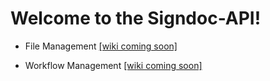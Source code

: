 # Welcome to the Signdoc-API!

- File Management [[wiki coming soon]](https://github.com/NatpakalJAM/Signdoc-API/wiki/File-Management)

- Workflow Management [[wiki coming soon]](https://github.com/NatpakalJAM/Signdoc-API/wiki/Workflow-Management)